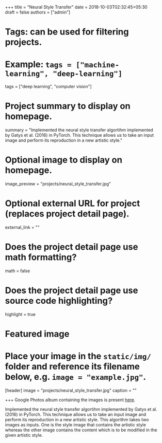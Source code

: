 +++
title = "Neural Style Transfer"
date = 2018-10-03T02:32:45+05:30
draft = false
authors = ["admin"]

# Tags: can be used for filtering projects.
# Example: `tags = ["machine-learning", "deep-learning"]`
tags = ["deep learning", "computer vision"]

# Project summary to display on homepage.
summary = "Implemented the neural style transfer algortihm implemented by Gatys et al. (2016) in PyTorch. This technique allows us to take an input image and perform its reproduction in a new artistic style."

# Optional image to display on homepage.
image_preview = "projects/neural_style_transfer.jpg"

# Optional external URL for project (replaces project detail page).
external_link = ""

# Does the project detail page use math formatting?
math = false

# Does the project detail page use source code highlighting?
highlight = true

# Featured image
# Place your image in the `static/img/` folder and reference its filename below, e.g. `image = "example.jpg"`.
[header]
image = "projects/neural_style_transfer.jpg"
caption = ""

+++
Google Photos album containing the images is present [here](https://photos.app.goo.gl/GmeSraqqvKPxu7Zb6).

Implemented the neural style transfer algortihm implemented by Gatys et al. (2016) in PyTorch. This technique allows us to take an input image and perform its reproduction in a new artistic style. This algorithm takes two images as inputs. One is the style image that contains the artistic style whereas the other image contains the content which is to be modified in the given artistic style. 